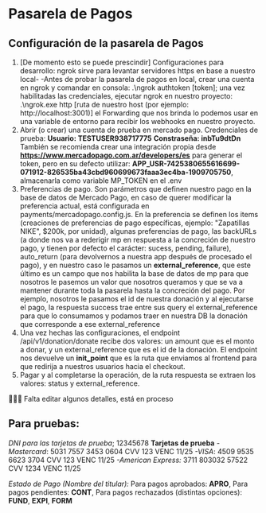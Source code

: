 # Pasarela de Pagos
## Configuración de la pasarela de Pagos
1. [De momento esto se puede prescindir] Configuraciones para desarrollo: ngrok sirve para levantar servidores https en base a nuestro local-
-Antes de probar la pasarela de pagos en local, crear una cuenta en ngrok y comandar en consola: .\ngrok authtoken [token]; una vez habilitadas las credenciales, ejecutar ngrok en nuestro proyecto: .\ngrok.exe http [ruta de nuestro host (por ejemplo: http://localhost:3001)] el Forwarding que nos brinda lo podemos usar en una variable de entorno para recibir los webhooks en nuestro proyecto.
2. Abrir (o crear) una cuenta de prueba en mercado pago. Credenciales de prueba: 
**Usuario: TESTUSER938717775**
**Constraseña: inbTu9dtDn**
También se recomienda crear una integración propia desde **https://www.mercadopago.com.ar/developers/es** para generar el token, pero en su defecto utilizar: **APP_USR-7425380655616699-071912-826535ba43cbd960699673faaa3ec4ba-1909705750**, almacenarla como variable MP_TOKEN en el .env
3. Preferencias de pago. Son parámetros que definen nuestro pago en la base de datos de Mercado Pago, en caso de querer modificar la preferencia actual, está configurada en payments/mercadopago.config.js. En la preferencia se definen los items (creaciones de preferencias de pago específicas, ejemplo: "Zapatillas NIKE", $200k, por unidad), algunas preferencias de pago, las backURLs (a donde nos va a rederigir mp en respuesta a la concreción de nuestro pago, y tienen por defecto el carácter: sucess, pending, failure), auto_return (para devolvernos a nuestra app después de procesado el pago), y en nuestro caso le pasamos un **external_reference**, que este último es un campo que nos habilita la base de datos de mp para que nosotros le pasemos un valor que nosotros queramos y que se va a mantener durante toda la pasarela hasta la concreción del pago. Por ejemplo, nosotros le pasamos el id de nuestra donación y al ejecutarse el pago, la respuesta success trae entre sus query el external_reference para que lo consumamos y podamos traer en nuestra DB la donación que corresponde a ese external_reference
4. Una vez hechas las configuraciones, el endpoint /api/v1/donation/donate recibe dos valores: un amount que es el monto a donar, y un external_reference que es el id de la donación. El endpoint nos devuelve un **init_point** que es la ruta que enviamos al frontend para que redirija a nuestros usuarios hacia el checkout.
5. Pagar y al completarse la operación, de la ruta respuesta se extraen los valores: status y external_reference.

👨🏽‍💻 Falta editar algunos detalles, está en proceso

## Para pruebas:
*DNI para las tarjetas de prueba*; 12345678
**Tarjetas de prueba**
*-Mastercard*:
5031 7557 3453 0604
CVV 123
VENC 11/25
*-VISA*: 
4509 9535 6623 3704
CVV 123
VENC 11/25
*-American Express:*
3711 803032 57522
CVV 1234
VENC 11/25

*Estado de Pago (Nombre del titular):*
Para pagos aprobados: **APRO**,
Para pagos pendientes: **CONT**,
Para pagos rechazados (distintas opciones): **FUND**, **EXPI**, **FORM**


